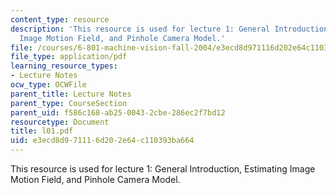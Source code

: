 ```yaml
---
content_type: resource
description: 'This resource is used for lecture 1: General Introduction, Estimating
  Image Motion Field, and Pinhole Camera Model.'
file: /courses/6-801-machine-vision-fall-2004/e3ecd8d971116d202e64c110393ba664_l01.pdf
file_type: application/pdf
learning_resource_types:
- Lecture Notes
ocw_type: OCWFile
parent_title: Lecture Notes
parent_type: CourseSection
parent_uid: f586c168-ab25-0043-2cbe-286ec2f7bd12
resourcetype: Document
title: l01.pdf
uid: e3ecd8d9-7111-6d20-2e64-c110393ba664
---
```

This resource is used for lecture 1: General Introduction, Estimating Image Motion Field, and Pinhole Camera Model.


